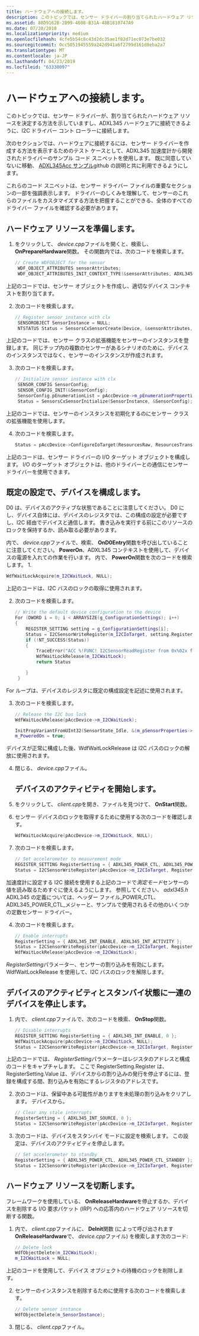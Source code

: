 ```yaml
---
title: ハードウェアへの接続します。
description: このトピックでは、センサー ドライバーの割り当てられたハードウェア リソースを決定および I2C ドライバー コント ローラーに接続を示しています。
ms.assetid: 88D9162B-2B99-4608-B31A-48B1810747A9
ms.date: 07/20/2018
ms.localizationpriority: medium
ms.openlocfilehash: 4cfe5b54c8c43d2dc35ae1f82d71ec073e7be032
ms.sourcegitcommit: 0cc5051945559a242d941a6f2799d161d8eba2a7
ms.translationtype: MT
ms.contentlocale: ja-JP
ms.lasthandoff: 04/23/2019
ms.locfileid: "63330097"
---
```

# <a name="connect-to-hardware"></a>ハードウェアへの接続します。


このトピックでは、センサー ドライバーが、割り当てられたハードウェア リソースを決定する方法を示していますし、ADXL345 ハードウェアに接続できるように、I2C ドライバー コント ローラーに接続します。

次のセクションでは、ハードウェアに接続するには、センサー ドライバーを作成する方法を表示するためのテスト ケースとして、ADXL345 加速度計から開発されたドライバーのサンプル コード スニペットを使用します。 既に同意していないに移動、 [ADXL345Acc サンプル](https://github.com/Microsoft/Windows-driver-samples/tree/1fbea08887e10e087c3f6bb0be8968e29e20cc84/sensors/ADXL345Acc)github の説明と共に利用できるようにします。

これらのコード スニペットは、センサー ドライバー ファイルの重要なセクションの一部を強調表示します。 ドライバーのしくみを理解して、センサーのこれらのファイルをカスタマイズする方法を把握することができる、全体のすべてのドライバー ファイルを確認する必要があります。

## <a name="prepare-hardware-resources"></a>ハードウェア リソースを準備します。


1. をクリックして、 *device.cpp*ファイルを開くと、検索し、 **OnPrepareHardware**関数。 その関数内では、次のコードを検索します。
   ```cpp
   // Create WDFOBJECT for the sensor
    WDF_OBJECT_ATTRIBUTES sensorAttributes;
    WDF_OBJECT_ATTRIBUTES_INIT_CONTEXT_TYPE(&sensorAttributes, ADXL345AccDevice);
   ```

上記のコードでは、センサー オブジェクトを作成し、適切なデバイス コンテキストを割り当てます。

2. 次のコードを検索します。
   ```cpp
   // Register sensor instance with clx
    SENSOROBJECT SensorInstance = NULL;
    NTSTATUS Status = SensorsCxSensorCreate(Device, &sensorAttributes, &SensorInstance);
   ```

上記のコードでは、センサー クラスの拡張機能をセンサーのインスタンスを登録します。 同じチップ内の複数のセンサーがあるシナリオのために、デバイスのインスタンスではなく、センサーのインスタンスが作成されます。

3. 次のコードを検索します。
   ```cpp
   // Initialize sensor instance with clx
    SENSOR_CONFIG SensorConfig;
    SENSOR_CONFIG_INIT(&SensorConfig);
    SensorConfig.pEnumerationList = pAccDevice->m_pEnumerationProperties;
    Status = SensorsCxSensorInitialize(SensorInstance, &SensorConfig);
   ```

上記のコードでは、センサーのインスタンスを初期化するのにセンサー クラスの拡張機能を使用します。

4. 次のコードを検索します。
   ```cpp
   Status = pAccDevice->ConfigureIoTarget(ResourcesRaw, ResourcesTranslated);
   ```

上記のコードは、センサー ドライバーの I/O ターゲット オブジェクトを構成します。 I/O のターゲット オブジェクトは、他のドライバーとの通信にセンサー ドライバーを使用できます。

## <a name="configure-the-device-with-default-settings"></a>既定の設定で、デバイスを構成します。


D0 は、デバイスのアクティブな状態であることに注意してください。 D0 にし、デバイス自体には、デバイスのレジスタでは、この構成の設定が必要ですし、I2C 経由でデバイスと通信します。 書き込みを実行する前にこのリソースのロックを保持するか、読み取る必要があります。

内で、 *device.cpp*ファイルで、検索、 **OnD0Entry**関数を呼び出していることに注意してください。 **PowerOn**、ADXL345 コンテキストを使用して、デバイスの電源を入れての作業を行います。 内で、 **PowerOn**関数を次のコードを検索します。
1.
```cpp
WdfWaitLockAcquire(m_I2CWaitLock, NULL);
```

上記のコードは、I2C バスのロックの取得に使用されます。

2. 次のコードを検索します。
   ```cpp
   // Write the default device configuration to the device
   For (DWORD i = 0; i < ARRAYSIZE(g_ConfigurationSettings); i++)
   {
       REGISTER_SETTING setting = g_ConfigurationSettings[i];
       Status = I2CSensorWriteRegister(m_I2CIoTarget, setting.Register, &setting.Value, sizeof(setting.Value));
       if (!NT_SUCCESS(Status))
       {
           TraceError("ACC %!FUNC! I2CSensorReadRegister from 0x%02x failed! %!STATUS!", setting.Register, Status);
           WdfWaitLockRelease(m_I2CWaitLock);
           return Status

       }
    }
   ```

For ループは、デバイスのレジスタに既定の構成設定を記述に使用されます。

3. 次のコードを検索します。
   ```cpp
   // Release the I2C bus lock
   WdfWaitLockRelease(pAccDevice->m_I2CWaitLock);

   InitPropVariantFromUInt32(SensorState_Idle, &(m_pSensorProperties->List[SENSOR_PROPERTY_STATE].Value));
   m_PoweredOn = true;
   ```

デバイスが正常に構成した後、WdfWaitLockRelease は I2C バスのロックの解放に使用されます。

4. 閉じる、 *device.cpp*ファイル。
   ## <a name="start-the-device-activity"></a>デバイスのアクティビティを開始します。


5. をクリックして、 *client.cpp*を開き、ファイルを見つけて、 **OnStart**関数。
6. センサー デバイスのロックを取得するために使用する次のコードを確認します。
   ```cpp
   WdfWaitLockAcquire(pAccDevice->m_I2CWaitLock, NULL);
   ```

7. 次のコードを検索します。
   ```cpp
   // Set accelerometer to measurement mode
   REGISTER_SETTING RegisterSetting = { ADXL345_POWER_CTL, ADXL345_POWER_CTL_MEASURE };
   Status = I2CSensorWriteRegister(pAccDevice->m_I2CIoTarget, RegisterSetting.Register, &RegisterSetting.Value, sizeof(RegisterSetting.Value));
   ```

加速度計に設定する I2C 接続を使用する上記のコードで*測定モード*センサーの値を読み取るためすぐに使えるようにします。 参照してください、 *adxl345.h* ADXL345 の定義については、ヘッダー ファイル\_POWER\_CTL、ADXL345\_POWER\_CTL\_メジャーと、サンプルで使用されるその他のいくつかの定数センサー ドライバー。

4. 次のコードを検索します。
   ```cpp
   // Enable interrupts
   RegisterSetting = { ADXL345_INT_ENABLE, ADXL345_INT_ACTIVITY };
   Status = I2CSensorWriteRegister(pAccDevice->m_I2CIoTarget, RegisterSetting.Register, &RegisterSetting.Value, sizeof(RegisterSetting.Value));
   WdfWaitLockRelease(pAccDevice->m_I2CWaitLock);
   ```

*RegisterSetting*パラメーター、センサーの割り込みを有効にします。 WdfWaitLockRelease を使用して、I2C バスのロックを解除します。

## <a name="stop-the-device-activity-and-set-device-to-standby"></a>デバイスのアクティビティとスタンバイ状態に一連のデバイスを停止します。


1. 内で、 *client.cpp*ファイルで、次のコードを検索、 **OnStop**関数。
   ```cpp
   // Disable interrupts
   REGISTER_SETTING RegisterSetting = { ADXL345_INT_ENABLE, 0 };
   WdfWaitLockAcquire(pAccDevice->m_I2CWaitLock, NULL);
   Status = I2CSensorWriteRegister(pAccDevice->m_I2CIoTarget, RegisterSetting.Register, &RegisterSetting.Value, sizeof(RegisterSetting.Value));
   ```

上記のコードでは、 *RegisterSetting*パラメーターはレジスタのアドレスと構成のコードをキャプチャします。 ここで RegisterSetting.Register は、RegisterSetting.Value は、デバイスからの割り込みの発行を停止するには、登録を構成する間、割り込みを有効にするレジスタのアドレスです。

2. 次のコードは、保留中ある可能性がありますを未処理の割り込みをクリアします。 デバイスから。
   ```cpp
   // Clear any stale interrupts
   RegisterSetting = { ADXL345_INT_SOURCE, 0 };
   Status = I2CSensorWriteRegister(pAccDevice->m_I2CIoTarget, RegisterSetting.Register, &RegisterSetting.Value, sizeof(RegisterSetting.Value));
   ```

3. 次のコードは、デバイスをスタンバイ モードに設定を検索します。 この設定は、デバイスのアクティビティを停止します。
   ```cpp
   // Set accelerometer to standby
   RegisterSetting = { ADXL345_POWER_CTL, ADXL345_POWER_CTL_STANDBY };
   Status = I2CSensorWriteRegister(pAccDevice->m_I2CIoTarget, RegisterSetting.Register, &RegisterSetting.Value, sizeof(RegisterSetting.Value));
   ```

## <a name="disconnect-hardware-resources"></a>ハードウェア リソースを切断します。


フレームワークを使用している、 **OnReleaseHardware**を停止するか、デバイスを削除する I/O 要求パケット (IRP) への応答内のハードウェア リソースを切断する関数。

1. 内で、 *client.cpp*ファイルに、 **DeInit**関数 (によって呼び出されます**OnReleaseHardware**で、 *device.cpp*ファイル) を検索します次のコード:
   ```cpp
   // Delete lock
   WdfObjectDelete(m_I2CWaitLock);
   m_I2CWaitLock = NULL;
   ```

上記のコードを使用して、デバイス オブジェクトの待機のロックを削除します。

2. センサーのインスタンスを削除するために使用する次のコードを検索します。
   ```cpp
   // Delete sensor instance
   WdfObjectDelete(m_SensorInstance);
   ```

3. 閉じる、 *client.cpp*ファイル。







